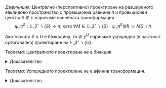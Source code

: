 *Дефиниция:* Централно (перспективно) проектиране на разширеното евклидово пространство с проекционна равнина $\pi$ и проекционен център $S\not\in\pi$ наричаме линейната трансформация $$\psi\_\pi^S:\mathbb{E}\_3^{\star}\backslash\lbrace S\rbrace\to\pi, \ \text{като} \ \forall M\in\mathbb{E}\_3^{\star}\backslash\lbrace S\rbrace:\psi\_\pi^S(M):=MS\cap\pi$$

Ако точката $S\equiv U$ е безкрайна, то $\psi\_\gamma^U$ наричаме успоредно (в частност ортогонално) проектиране на $\mathbb{E}\_3^{\star}\backslash\lbrace U\rbrace$.

*Теорема:* Централното проектиране не е биекция.

<details>
    <summary>Доказателство</summary>
Нека спрямо проективна координатна система $K^\star=E_0E_1E_2E_3E_4$ са дадени равнина $\pi$ и точка $S\not\in\pi$. Нека $$\psi_\pi^S:\mathbb{E}_3^{\star}\backslash\lbrace S\rbrace\to\pi$$ е централно проектиране. Да допуснем, че $\psi_\pi^S$ е биекция. Тогава $$\forall M_1\not\equiv M_2:\psi_\pi^S(M_1)\neq \psi_\pi^S(M_2)$$ и $$\forall M\in\mathbb{E}_3^\star\backslash\lbrace S\rbrace\exists ! M^\star: M^\star=\psi_\pi^S(M)$$ Да изберем права $g$, инцидентна с точката $S$, върху която избираме две различни точки $G_{1,2}\in\mathbb{E}_3^\star\backslash\lbrace S\rbrace$. От това, че $\forall G\in g\backslash\lbrace S\rbrace:\psi_\pi^S(G)=g\cap \pi$ имаме $\psi_\pi^S(G_1)=\psi_\pi^U(G_2)=g\cap\pi$. Противоречие. Значи $\psi_\pi^S$ не е биекция.
</details>

*Теорема:* Успоредното проектиране не е афинна трансформация.

<details>
    <summary>Доказателство</summary>

Нека спрямо проективна координатна система $K^\star=E_0E_1E_2E_3E_4$ са дадени равнина $\pi$ и безкрайна точка $U\not\in\pi$. Нека $$\psi\_\pi^U:\mathbb{E}\_3^{\star}\backslash\lbrace U\rbrace\to\pi$$ е успоредно проектиране. Да допуснем, че $\psi_\pi^U$ е афинна трансформация. Тогава $$\psi_\pi^U:\Omega\backslash\lbrace U\rbrace\to\Omega\backslash\lbrace U\rbrace$$ и $\psi_\pi^U$ е биекция. Второто не е вярно, защото никое централно проектиране не е биекция. Противоречие. Значи $\psi_\pi^U$ не е афинна трансформация.

<\details>

$Теорема:$ Нека спрямо проективна координатна система $K^\star=E_0E_1E_2E_3E_4$ са дадени равнините $\pi$ и $\alpha$, както и точка $U\not\in\pi$. Нека $$\psi_\pi^S:\mathbb{E}_3^{\star}\backslash\lbrace S\rbrace\to\pi$$ е централно проектиране. Тогава $$\psi_\pi^S:\alpha\to\alpha\cap\pi\Leftrightarrow S\in\alpha\vee\alpha\equiv\pi$$

<details>
    <summary>Доказателство</summary>

<\details>
